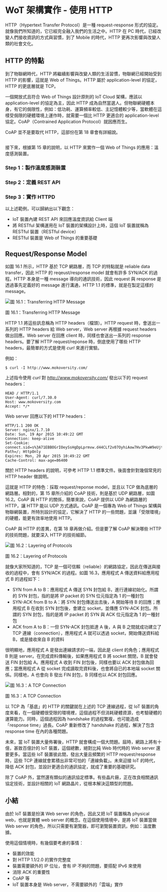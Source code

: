 # WoT 架構實作 - 使用 HTTP

HTTP（Hypertext Transfer Protocol）是一種 request-response 形式的協定。就像我們所知道的，它已經完全融入我們的生活之中。HTTP 在 PC 時代，已經改變人們接收資訊的方式與習慣，到了 Mobile 的時代，HTTP 更再次影響與改變人類的社會文化。

## HTTP 的特點

到了物聯網時代，HTTP 將繼續影響與改變人類的生活習慣，物聯網已經開始受到 HTTP 的影響，這就是 Web of Things。HTTP 屬於 application-level 的協定，HTTP 的更底層就是 TCP。

一個開放式且符合 Web of Things 設計原則的 IoT Cloud 架構，應該以 application-level 的協定為主，因此 HTTP 成為自然當選人。但物聯網硬體本身，有它的侷限性，例如：低功耗、運算頻率較低、主記憶體較少等，當軟體在這樣受侷限的硬體環境上運作時，就需要一個比 HTTP 更適合的 application-level 協定。CoAP（Contrained Application Protocol）就因應而生。

CoAP 並不是要取代 HTTP，這部份在第 18 章會有詳細說。

## 

接下來，根據第 15 章的說明，以 HTTP 來實作一個 Web of Things 的應用：溫度感測裝置。

### Step 1：製作溫度感測裝置

### Step 2：定義 REST API

### Step 3：實作 HTTPD

以上述範例，可以歸納出以下觀念：

* IoT 裝置內建 REST API 來回應溫度資訊給 Client 端
* 將 RESTful 架構運用在 IoT 裝置的架構設計上時，這個 IoT 裝置就稱為 RESTful 裝置（RESTful device）
* RESTful 裝置是 Web of Things 的重要基礎

## Request/Response Model

如圖 16.1 所示，HTTP 基於 TCP 網路層，而 TCP 的特點就是 reliable data transfer，因此 HTTP 的 reqeust/response model 就會有許多 SYN/ACK 的過程。HTTP 本身是一種 message 導向的通訊技術，因此 request 與 response 是透過事先定義好的 message 進行溝通，HTTP 1.1 的標準，就是在製定這樣的 message。

![圖 16.1：Transferring HTTP Message](16.1.png)

圖 16.1：Transferring HTTP Message

HTTP 1.1 將這些訊息稱為 HTTP headers（檔頭）。HTTP request 時，會送出一系列的 HTTP headers 給 Web server，Web server 再根據 request headers 做出回應。Web server 在回應 client 時，同樣也會送出一系列的 response headers。要了解 HTTP request/reponse 時，倒底使用了哪些 HTTP headers，最簡單的方式是使用 *curl* 來進行實驗。

例如：

```
$ curl -I http://www.mokoversity.com/
```

上述指令使用 *curl* 對 *http://www.mokoversity.com/* 發出以下的 request headers：

```
HEAD / HTTP/1.1
User-Agent: curl/7.30.0
Host: www.mokoversity.com
Accept: */*
```

Web server 回應以下的 HTTP headers：

```
HTTP/1.1 200 OK
Server: nginx/1.7.10
Date: Sun, 19 Apr 2015 10:49:22 GMT
Connection: keep-alive
Set-Cookie: connect.sid=s%3A71EBBOGrIOeySsHgDpLprmvw.d44CLf2v07OyhiAow7Hv3PkwW9eUjtUwlbooht4xZxk; Path=/; HttpOnly
Expires: Mon, 20 Apr 2015 10:49:22 GMT
Cache-Control: max-age=86400
```

關於 HTTP headers 的說明，可參考 HTTP 1.1 標準文件。後面會針對幾個常見的 HTTP header 做說明。

這就是 HTTP 的特色：採取 request/reponse model，並且以 TCP 做為底層的網路層。相對的，第 15 章所介紹的 CoAP 技術，則是基於 UDP 網路層，如圖 16.2。CoAP 與 HTTP 的關係，簡單來說，CoAP 提供以 UDP 為網路層的 HTTP，讓 HTTP 能以 UDP 方式通訊。CoAP 是一個專為 Web of Things 架構與物聯網裝置，所特別設計的協定，它解決了 HTTP 的一些問題，並讓「受限環境」的硬體，能更有效率地使用 HTTP。

CoAP 與 HTTP 的差異，在第 18 章再做介紹。但是要了解 CoAP 解決哪些 HTTP 的技術問題，就要深入 HTTP 的技術細節。

![圖 16.2：Layering of Protocols](16.2.png)

圖 16.2：Layering of Protocols

就像大家所知道的，TCP 是一個可信賴（reliable）的網路協定，因此在傳送與接收的過程中，會有 SYN/ACK 的過程。如圖 16.3，應用程式 A 傳送資料給應用程式 B 的過程如下：

* SYN from A to B：應用程式 A 傳送 SYN 封包給 B，進行連線初始化。所謂的 SYN 封包，指的是將 IP packet 的 SYN 位元指定為 1 的一種封包
* SYN-ACK from B to A：將 SYN 封包傳送出去後，A 開始等待 B 的回應；應用程式 B 在收到 SYN 封包後，會建立 socket，並傳應 SYN-ACK 封包。所謂的 SYN 封包，指的是將 IP packet 的 SYN 與 ACK 位元指定為 1 的一種封包
* ACK from A to B：一但 SYN-ACK 封包抵達 A 後，A 與 B 之間就成功建立了 TCP 連線（connection），應用程式 A 就可以透過 socket，開始傳送資料給 B，或是接收來自 B 的資料

很明顯地，應用程式 A 是發出連線請求的一端，因此是 client 的角色；應用程式 B 則是 server。在完成資料傳輸後，如果應用程式 B 將 socket 關閉，B 就會發送 FIN 封包給 A。應用程式 A 收到 FIN 封包後，同樣也要以 ACK 封包做為回應；當應用程式 A 從 socket 完成讀取完資料後，也會將自已的本地端 socket 關係。同樣地，A 也會向 B 發出 FIN 封包，B 同樣也以 ACK 封包回應。

![圖 16.3：A TCP Connection](16.3.png)

圖 16.3：A TCP Connection

以 TCP 為「基底」的 HTTP 的關鍵就在上述的 TCP 連線過程，從 IoT 裝置的角度來看，在一個硬體很受限的環境裡，這個過程不但消耗硬體資源，也考驗硬體的運算能力。同時，這個過程因為 handshake 的過程繁複，也可能造成「response time」過長。CoAP 重新修改了 handshake 的過程，解決了包含 response time 在內的各種問題。

未來，當 IoT 裝置大量佈署後，HTTP 就會構成一個大問題。屆時，網路上將有十億，甚致百億計的 IoT 裝置，這個總數，絕對比純 Web 時代時的 Web server 還要更多。當這些 IoT 裝置彼此間，發出大量且頻繁的 HTTP request/response 時，這些 TCP 連線就會累積出非常可怕的「連線負載」。未來迎接 IoT 的時代，降低 ACK 封包，並設計更適合的通訊協定，就成了重要的基礎研究。

除了 CoAP 外，當然還有類似的通訊協定標準。有些晶片廠，正在改良相關通訊協定技術，並設計相關的 IoT 網路晶片，從根本解決這類型的問題。

## 小結

由於 IoT 裝置是扮演 Web server 的角色，因此又把 IoT 裝置稱為 physical web，也就是實體 web server 的概念。在這個使用情境中，是將 IoT 裝置當做 Web server 的角色，所以只需要有瀏覽器，即可瀏覽裝置資訊，例如：溫度數據。

使用這個情境時，有幾個要考慮的事情：

* 裝置的效能
* 對 HTTP 1.1/2.0 的實作完整度
* 裝置需要額外的 IP 位址，會有 IP 不夠的問題，要搭配 IPv6 來使用
* 消除 ACK 的重要性
* CoAP 等
* IoT 裝置本身是 Web server，不需要額外的「雲端」實作

